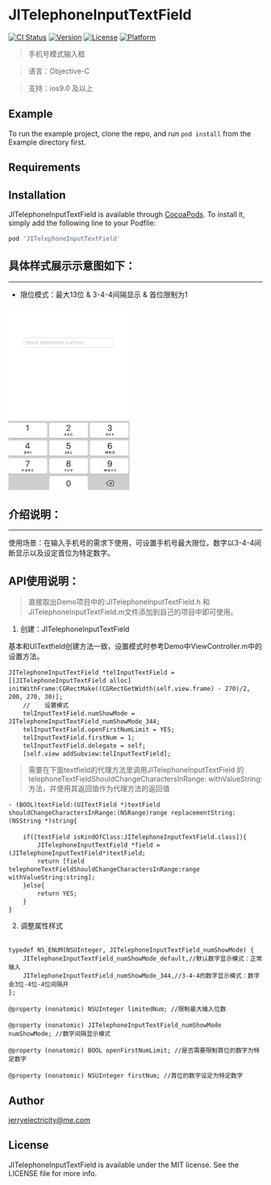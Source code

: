 # JITelephoneInputTextField

[![CI Status](https://img.shields.io/travis/jerryelectricity@me.com/JITelephoneInputTextField.svg?style=flat)](https://travis-ci.org/jerryelectricity@me.com/JITelephoneInputTextField)
[![Version](https://img.shields.io/cocoapods/v/JITelephoneInputTextField.svg?style=flat)](https://cocoapods.org/pods/JITelephoneInputTextField)
[![License](https://img.shields.io/cocoapods/l/JITelephoneInputTextField.svg?style=flat)](https://cocoapods.org/pods/JITelephoneInputTextField)
[![Platform](https://img.shields.io/cocoapods/p/JITelephoneInputTextField.svg?style=flat)](https://cocoapods.org/pods/JITelephoneInputTextField)

>手机号模式输入框

>语言：Objective-C

>支持：ios9.0 及以上

## Example

To run the example project, clone the repo, and run `pod install` from the Example directory first.

## Requirements

## Installation

JITelephoneInputTextField is available through [CocoaPods](https://cocoapods.org). To install
it, simply add the following line to your Podfile:

```ruby
pod 'JITelephoneInputTextField'
```

## 具体样式展示示意图如下：
***
* 限位模式：最大13位 & 3-4-4间隔显示 & 首位限制为1

![JITelephoneInputTextField功能示意图default](https://github.com/JerryIce/TelephoneInputTextFieldModule/blob/main/Example/JITelephoneInputTextField/JITelephoneInputTextFieldDiagram.gif)

## 介绍说明：
***
使用场景：在输入手机号的需求下使用，可设置手机号最大限位，数字以3-4-4间断显示以及设定首位为特定数字。

## API使用说明：

> 直接取出Demo项目中的:JITelephoneInputTextField.h 和 JITelephoneInputTextField.m文件添加到自己的项目中即可使用。

1. 创建：JITelephoneInputTextField

基本和UITextfield创建方法一致，设置模式时参考Demo中ViewController.m中的设置方法。

```
JITelephoneInputTextField *telInputTextField = [[JITelephoneInputTextField alloc] initWithFrame:CGRectMake((CGRectGetWidth(self.view.frame) - 270)/2, 200, 270, 30)];
    //    设置模式
    telInputTextField.numShowMode = JITelephoneInputTextField_numShowMode_344;
    telInputTextField.openFirstNumLimit = YES;
    telInputTextField.firstNum = 1;
    telInputTextField.delegate = self;
    [self.view addSubview:telInputTextField];
```
> 需要在下面textfield的代理方法里调用JITelephoneInputTextField 的telephoneTextFieldShouldChangeCharactersInRange: withValueString: 方法，并使用其返回值作为代理方法的返回值

```
- (BOOL)textField:(UITextField *)textField shouldChangeCharactersInRange:(NSRange)range replacementString:(NSString *)string{
    
    if([textField isKindOfClass:JITelephoneInputTextField.class]){
        JITelephoneInputTextField *field = (JITelephoneInputTextField*)textField;
        return [field telephoneTextFieldShouldChangeCharactersInRange:range withValueString:string];
    }else{
        return YES;
    }
}
```

2. 调整属性样式

```

typedef NS_ENUM(NSUInteger, JITelephoneInputTextField_numShowMode) {
    JITelephoneInputTextField_numShowMode_default,//默认数字显示模式：正常输入
    JITelephoneInputTextField_numShowMode_344,//3-4-4的数字显示模式：数字会3位-4位-4位间隔开
};

@property (nonatomic) NSUInteger limitedNum; //限制最大输入位数

@property (nonatomic) JITelephoneInputTextField_numShowMode numShowMode; //数字间隔显示模式

@property (nonatomic) BOOL openFirstNumLimit; //是否需要限制首位的数字为特定数字

@property (nonatomic) NSUInteger firstNum; //首位的数字设定为特定数字

```

## Author

jerryelectricity@me.com

## License

JITelephoneInputTextField is available under the MIT license. See the LICENSE file for more info.
